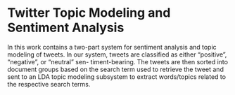 Twitter Topic Modeling and Sentiment Analysis
====================

In this work contains a two-part system for sentiment analysis and topic modeling of tweets. In our system, tweets are classified as either “positive”, “negative”, or “neutral” sen- timent-bearing. The tweets are then sorted into document groups based on the search term used to retrieve the tweet and sent to an LDA topic modeling subsystem to extract words/topics related to the respective search terms.
